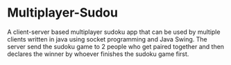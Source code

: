 # Multiplayer-Sudou
A client-server based multiplayer sudoku app that can be used by multiple clients written in java using socket programming and Java Swing.
The server send the sudoku game to 2 people who get paired together and then declares the winner by whoever finishes the sudoku game first. 
